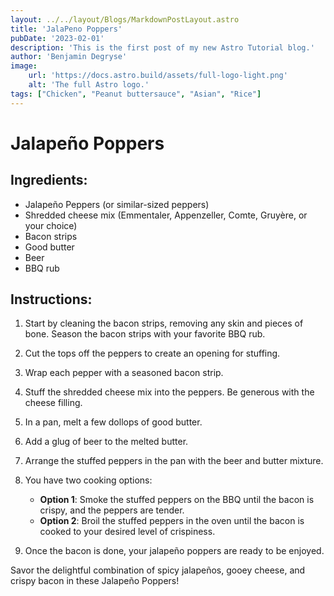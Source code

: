 ```yaml
---
layout: ../../layout/Blogs/MarkdownPostLayout.astro
title: 'JalaPeno Poppers'
pubDate: '2023-02-01'
description: 'This is the first post of my new Astro Tutorial blog.'
author: 'Benjamin Degryse'
image:
    url: 'https://docs.astro.build/assets/full-logo-light.png'
    alt: 'The full Astro logo.'
tags: ["Chicken", "Peanut buttersauce", "Asian", "Rice"]
---
```


# Jalapeño Poppers

## Ingredients:
- Jalapeño Peppers (or similar-sized peppers)
- Shredded cheese mix (Emmentaler, Appenzeller, Comte, Gruyère, or your choice)
- Bacon strips
- Good butter
- Beer
- BBQ rub

## Instructions:

1. Start by cleaning the bacon strips, removing any skin and pieces of bone. Season the bacon strips with your favorite BBQ rub.

2. Cut the tops off the peppers to create an opening for stuffing.

3. Wrap each pepper with a seasoned bacon strip.

4. Stuff the shredded cheese mix into the peppers. Be generous with the cheese filling.

5. In a pan, melt a few dollops of good butter.

6. Add a glug of beer to the melted butter.

7. Arrange the stuffed peppers in the pan with the beer and butter mixture.

8. You have two cooking options:
   - **Option 1**: Smoke the stuffed peppers on the BBQ until the bacon is crispy, and the peppers are tender.
   - **Option 2**: Broil the stuffed peppers in the oven until the bacon is cooked to your desired level of crispiness.

9. Once the bacon is done, your jalapeño poppers are ready to be enjoyed.

Savor the delightful combination of spicy jalapeños, gooey cheese, and crispy bacon in these Jalapeño Poppers!